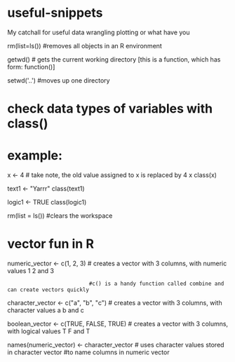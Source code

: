 # useful-snippets
My catchall for useful data wrangling plotting or what have you

rm(list=ls()) #removes all objects in an R environment

getwd() # gets the current working directory [this is a function, which has form: function()]

setwd('..') #moves up one directory


# check data types of variables with class()
# example:

x <- 4 # take note, the old value assigned to x is replaced by 4
x
class(x)

text1 <- "Yarrr"
class(text1)


logic1 <- TRUE 
class(logic1)

rm(list = ls()) #clears the workspace


# vector fun in R

numeric_vector <- c(1, 2, 3) # creates a vector with 3 columns, with numeric values 1 2 and 3

                              #c() is a handy function called combine and can create vectors quickly

character_vector <- c("a", "b", "c") # creates a vector with 3 columns, with character values a b and c

boolean_vector <- c(TRUE, FALSE, TRUE) # creates a vector with 3 columns, with logical values T F and T

names(numeric_vector) <- character_vector # uses character values stored in character vector 
                                          #to name columns in numeric vector







